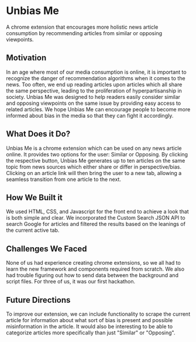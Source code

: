 # Unbias Me
A chrome extension that encourages more holistic news article consumption by recommending articles from similar or opposing viewpoints.
## Motivation
In an age where most of our media consumption is online, it is important to recognize the danger of recommendation algorithms when it comes to the news. Too often, we end up reading articles upon articles which all share the same perspective, leading to the proliferation of hyperpartisanship in society. Unbias Me was designed to help readers easily consider similar and opposing viewpoints on the same issue by providing easy access to related articles. We hope Unbias Me can encourage people to become more informed about bias in the media so that they can fight it accordingly.
## What Does it Do?
Unbias Me is a chrome extension which can be used on any news article online. It provides two options for the user: Similar or Opposing. By clicking the respective button, Unbias Me generates up to ten articles on the same topic from news sources which either share or differ in perspective/bias. Clicking on an article link will then bring the user to a new tab, allowing a seamless transition from one article to the next.
## How We Built it
We used HTML, CSS, and Javascript for the front end to achieve a look that is both simple and clear. We incorporated the Custom Search JSON API to search Google for articles and filtered the results based on the leanings of the current active tab. 
## Challenges We Faced
None of us had experience creating chrome extensions, so we all had to learn the new framework and components required from scratch. We also had trouble figuring out how to send data between the background and script files. For three of us, it was our first hackathon. 
## Future Directions
To improve our extension, we can include functionality to scrape the current article for information about what sort of bias is present and possible misinformation in the article. It would also be interesting to be able to categorize articles more specifically than just "Similar" or "Opposing". 
